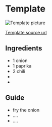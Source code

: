 # Template
![Template picture](template.jpeg)

[Template source url](https://www.example.com/template)

## Ingredients
- 1 onion
- 1 paprika
- 2 chili
- 
- 

## Guide
- fry the onion
- ....
- ....
